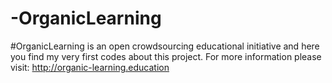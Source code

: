 # -OrganicLearning
#OrganicLearning is an open crowdsourcing educational initiative and here you find my very first codes about this project.
For more information please visit: http://organic-learning.education
